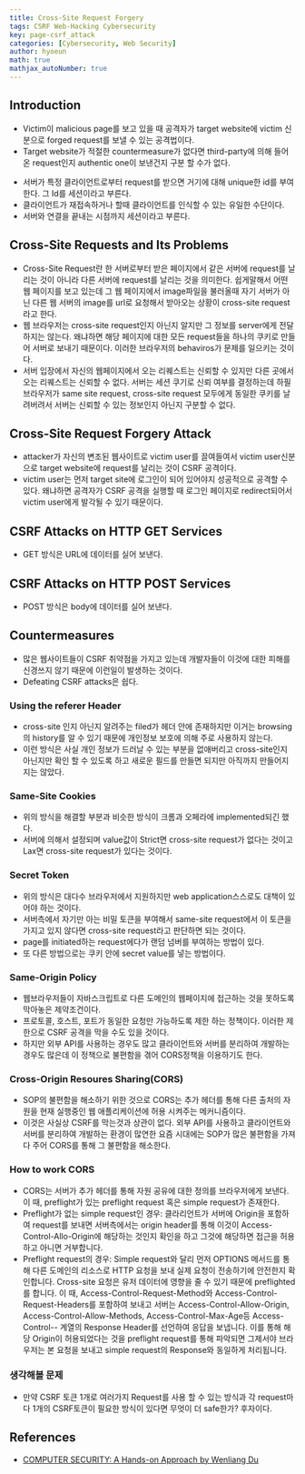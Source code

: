 ```yaml
---
title: Cross-Site Request Forgery
tags: CSRF Web-Hacking Cybersecurity
key: page-csrf_attack
categories: [Cybersecurity, Web Security]
author: hyoeun
math: true
mathjax_autoNumber: true
---
```


## Introduction

* Victim이 malicious page를 보고 있을 때 공격자가 target website에 victim 신분으로 forged request를 보낼 수 있는 공격법이다.
* Target website가 적절한 countermeasure가 없다면 third-party에 의해 들어온 request인지 authentic one이 보낸건지 구분 할 수가 없다.
- 서버가 특정 클라이언트로부터 request를 받으면 거기에 대해 unique한 id를 부여한다. 그 Id를 세션이라고 부른다.
- 클라이언트가 재접속하거나 할때 클라이언트를 인식할 수 있는 유일한 수단이다.
- 서버와 연결을 끝내는 시점까지 세션이라고 부른다.

## Cross-Site Requests and Its Problems

* Cross-Site Request란 한 서버로부터 받은 페이지에서 같은 서버에 request를 날리는 것이 아니라 다른 서버에 request를 날리는 것을 의미한다. 쉽게말해서 어떤 웹 페이지를 보고 있는데 그 웹 페이지에서 image파일을 불러올때 자기 서버가 아닌 다른 웹 서버의 image를 url로 요청해서 받아오는 상황이 cross-site request라고 한다.
* 웹 브라우저는 cross-site request인지 아닌지 알지만 그 정보를 server에게 전달하지는 않는다. 왜냐하면 해당 페이지에 대한 모든 request들을 하나의 쿠키로 만들어 서버로 보내기 때문이다. 이러한 브라우저의 behaviros가 문제를 일으키는 것이다.
* 서버 입장에서 자신의 웹페이지에서 오는 리퀘스트는 신뢰할 수 있지만 다른 곳에서 오는 리퀘스트는 신뢰할 수 없다. 서버는 세션 쿠기로 신뢰 여부를 결정하는데 하필 브라우저가 same site request, cross-site request 모두에게 동일한 쿠키를 날려버려서 서버는 신뢰할 수 있는 정보인지 아닌지 구분할 수 없다.

## Cross-Site Request Forgery Attack
* attacker가 자신의 변조된 웹사이트로 victim user를 끌여들여서 victim user신분으로 target website에 request를 날리는 것이 CSRF 공격이다.
* victim user는 먼저 target site에 로그인이 되어 있어야지 성공적으로 공격할 수 있다. 왜냐하면 공격자가 CSRF 공격을 실행할 때 로그인 페이지로 redirect되어서 victim user에게 발각될 수 있기 때문이다.

## CSRF Attacks on HTTP GET Services
* GET 방식은 URL에 데이터를 실어 보낸다.

## CSRF Attacks on HTTP POST Services
* POST 방식은 body에 데이터를 실어 보낸다.

## Countermeasures
* 많은 웹사이트들이 CSRF 취약점을 가지고 있는데 개발자들이 이것에 대한 피해를 신경쓰지 않기 때문에 이런일이 발생하는 것이다.
* Defeating CSRF attacks은 쉽다.
### Using the referer Header
  * cross-site 인지 아닌지 알려주는 filed가 헤더 안에 존재하지만 이거는 browsing의 history를 알 수 있기 때문에 개인정보 보호에 의해 주로 사용하지 않는다.
  * 이런 방식은 사실 개인 정보가 드러날 수 있는 부분을 없애버리고 cross-site인지 아닌지만 확인 할 수 있도록 하고 새로운 필드를 만들면 되지만 아직까지 만들어지지는 않았다.
### Same-Site Cookies
  * 위의 방식을 해결할 부분과 비슷한 방식이 크롬과 오페라에 implemented되긴 했다.
  * 서버에 의해서 설정되며 value값이 Strict면 cross-site request가 없다는 것이고 Lax면 cross-site request가 있다는 것이다.
### Secret Token
  * 위의 방식은 대다수 브라우저에서 지원하지만 web application스스로도 대책이 있어야 하는 것이다.
  * 서버측에서 자기만 아는 비밀 토큰을 부여해서 same-site request에서 이 토큰을 가지고 있지 않다면 cross-site request라고 판단하면 되는 것이다.
  * page를 initiated하는 request에다가 랜덤 넘버를 부여하는 방법이 있다.
  * 또 다른 방법으로는 쿠키 안에 secret value를 넣는 방법이다.
### Same-Origin Policy
  * 웹브라우저들이 자바스크립트로 다른 도메인의 웹페이지에 접근하는 것을 못하도록 막아놓은 제약조건이다.
  * 프로토콜, 호스트, 포트가 동일한 요청만 가능하도록 제한 하는 정책이다. 이러한 제한으로 CSRF 공격을 막을 수도 있을 것이다.
  * 하지만 외부 API를 사용하는 경우도 많고 클라이언트와 서버를 분리하여 개발하는 경우도 많은데 이 정책으로 불편함을 겪어 CORS정책을 이용하기도 한다.
### Cross-Origin Resoures Sharing(CORS)
  * SOP의 불편함을 해소하기 위한 것으로 CORS는 추가 헤더를 통해 다른 출처의 자원을 현재 실행중인 웹 애플리케이션에 허용 시켜주는 메커니즘이다.
  * 이것은 사실상 CSRF를 막는것과 상관이 없다. 외부 API를 사용하고 클라이언트와 서버를 분리하여 개발하는  환경이 많연한 요즘 시대에는 SOP가 많은 불편함을 가져다 주어 CORS를 통해 그 불편함을 해소한다.
### How to work CORS
  * CORS는 서버가 추가 헤더를 통해 자원 공유에 대한 정의를 브라우저에게 보낸다. 이 때, preflight가 있는 preflight request 혹은 simple request가 존재한다.
  * Preflight가 없는 simple request인 경우: 클라리언트가 서버에 Origin을 포함하여 request를 보내면 서버측에서는 origin header를 통해 이것이 Access-Control-Allo-Origin에 해당하는 것인지 확인을 하고 그것에 해당하면 접근을 허용하고 아니면 거부합니다.
  * Preflight request의 경우: Simple request와 달리 먼저 OPTIONS 메서드를 통해 다른 도메인의 리소스로 HTTP 요청을 보내 실제 요청이 전송하기에 안전한지 확인합니다. Cross-site 요청은 유저 데이터에 영향을 줄 수 있기 때문에 preflighted를 합니다. 이 때, Access-Control-Request-Method와 Access-Control-Request-Headers를 포함하여 보내고 서버는 Access-Control-Allow-Origin, Access-Control-Allow-Methods, Access-Control-Max-Age등 Access-Control-*-* 계열의 Response Header를 선언하여 응답을 보냅니다. 이를 통해 해당 Origin이 허용되었다는 것을 preflight request를 통해 파악되면 그제서야 브라우저는 본 요청을 보내고 simple request의 Response와 동일하게 처리됩니다.

### 생각해볼 문제
* 만약 CSRF 토큰 1개로 여러가지 Request를 사용 할 수 있는 방식과 각 request마다 1개의 CSRF토큰이 필요한 방식이 있다면 무엇이 더 safe한가? 후자이다.

## References
* [COMPUTER SECURITY: A Hands-on Approach by Wenliang Du](https://www.amazon.com/Computer-Security-Hands-Approach-Wenliang/dp/154836794X)